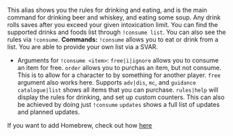 This alias shows you the rules for drinking and eating, and is the main command for drinking beer and whiskey, and eating some soup. 
Any drink rolls saves after you exceed your given intoxication limit. You can find the supported drinks and foods list through `!consume list`. You can also see the rules via `!consume`. 
**Commands:**
`!consume` allows you to eat or drink from a list. You are able to provide your own list via a SVAR. 
- Arguments for `!consume <item>`:
	`free|i|ignore` allows you to consume an item for free. 
	`order` allows you to purchas an item, but not consume. This is to allow for a character to by something for another player. `free` argument also works here. 
	Supports `adv|dis`, `mc`, and `guidance`
`catalogue|list` shows all items that you can purchase. 
`rules|help` will display the rules for drinking, and set up custom counters. This can also be achieved by doing just `!consume`
`updates` shows a full list of updates and planned updates.

If you want to add Homebrew, check out how [here](https://github.com/Adalbar3333/Drinking-Eating-and-Intoxication/blob/main/Example%20Homebrew%20Consume.md)
